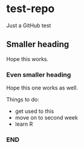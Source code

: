 # test-repo
Just a GitHub test

## Smaller heading

Hope this works.

### Even smaller heading

Hope this one works as well.

Things to do:
* get used to this
* move on to second week
* learn R

### END

